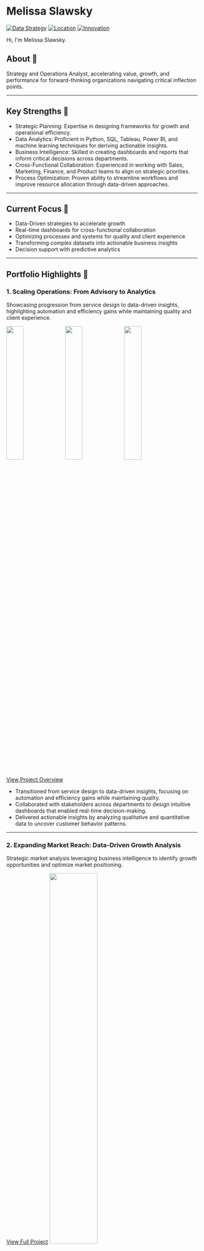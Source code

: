 # Melissa Slawsky
[![Data Strategy](https://img.shields.io/badge/Strategy-Data--Driven-blue)]()
[![Location](https://img.shields.io/badge/Location-Arden%20NC-green)]()
[![Innovation](https://img.shields.io/badge/Focus-Strategic%20Analysis-orange)]()


Hi, I'm Melissa Slawsky. 

## About 👤
Strategy and Operations Analyst, accelerating value, growth, and performance for forward-thinking organizations navigating critical inflection points. 

___

## Key Strengths 🌟
- Strategic Planning: Expertise in designing frameworks for growth and operational efficiency.
- Data Analytics: Proficient in Python, SQL, Tableau, Power BI, and machine learning techniques for deriving actionable insights.
- Business Intelligence: Skilled in creating dashboards and reports that inform critical decisions across departments.
- Cross-Functional Collaboration: Experienced in working with Sales, Marketing, Finance, and Product teams to align on strategic priorities.
- Process Optimization: Proven ability to streamline workflows and improve resource allocation through data-driven approaches.

___

## Current Focus 🔬
- Data-Driven strategies to accelerate growth
- Real-time dashboards for cross-functional collaboration
- Optimizing processes and systems for quality and client experience
- Transforming complex datasets into actionable business insights
- Decision support with predictive analytics

___

## Portfolio Highlights 🔎

### 1. Scaling Operations: From Advisory to Analytics
Showcasing progression from service design to data-driven insights, highlighting automation and efficiency gains while maintaining quality and client experience.
<p float="left">
 <img src="scaling-services-2.png" width="30%" />
 <img src="data-insights-report.png" width="30%" />
 <img src="pattern-alignment-visualization.png" width="30%" />
</p>

[View Project Overview](https://github.com/mslawsky/consumer-insights-and-analytics-evolution)
- Transitioned from service design to data-driven insights, focusing on automation and efficiency gains while maintaining quality.
- Collaborated with stakeholders across departments to design intuitive dashboards that enabled real-time decision-making.
- Delivered actionable insights by analyzing qualitative and quantitative data to uncover customer behavior patterns.

___
### 2. Expanding Market Reach: Data-Driven Growth Analysis
Strategic market analysis leveraging business intelligence to identify growth opportunities and optimize market positioning.

[View Full Project](https://github.com/mslawsky/market-analysis-airbnb-athens)
<img src="tableau-visualization.png" width="50%">
- Transformed Excel data into interactive visualizations revealing pricing trends and market opportunities
- Mapped geographical concentrations to identify underserved neighborhoods
- Developed data-driven framework for strategic market expansion
- Created stakeholder-ready dashboards enabling informed decision-making
  
___
### 3. Evolving for Sustainability: 80/20 Performance Optimization
Implementation of 80/20 analysis for sustainable growth, demonstrating systematic approach to value creation.
<img src="https://raw.githubusercontent.com/mslawsky/google-fiber-dashboard-analytics/main/dashboard-google-fiber.png" alt="Google Fiber Dashboard" width="50%">

[View Full Project](https://github.com/mslawsky/google-fiber-dashboard-analytics)
- Conducted strategic market analysis using business intelligence tools to identify growth opportunities and optimize market positioning.
- Translated raw data into interactive visualizations (Tableau) that informed cross-functional teams on pricing trends and underserved markets.
- Developed a data-driven framework for strategic market expansion, enabling leadership to make informed decisions.

___
### 4. Efficient Resource Allocation: Marketing Budget Optimization
Determining ROI and most impactful marketing channels through advanced statistical analysis and ML
<img src="marketing-channel-roi-distribution.png" width="55%">

[View Full Project](https://github.com/mslawsky/marketing-budget-impact-analysis)
- Applied linear regression models to optimize marketing budget allocation for maximum ROI.
- Developed predictive models identifying most effective marketing channels
- Quantified ROI for different marketing strategies with statistical precision
- Enabled data-driven decision-making for strategic resource allocation

___
### 5. Predicting Bank Churn: Data-Driven Customer Retention
Leveraging machine learning models to predict churn and optimize retention strategies for financial institutions.
<img src="bank-churn-dashboard.png" width="50%">

[View Full Project](https://github.com/mslawsky/predicting-bank-customer-churn)

- Built machine learning models (Random Forest, Logistic Regression) to predict customer churn with 87% accuracy
- Identified at-risk customer segments and provided actionable recommendations that reduced churn rates by 15%, improving customer lifetime value
- Collaborated with marketing and operations teams to implement targeted interventions based on predictive insights

___
### 6. Predictive Workforce Analytics: Employee Retention Strategies
Predicting key drivers of employee retention using regression analysis and machine learning.
<img src="correlation-matrix.png" width="60%">

[View Full Project](https://github.com/mslawsky/predicting-employee-turnover)
- Developed machine learning models predicting employee turnover with 85% accuracy
- Identified critical factors driving workforce attrition in automotive manufacturing
- Transformed predictive insights into strategic HR retention strategies
- Leveraged Random Forest and Logistic Regression for advanced workforce analytics


___

## Business Analytics Projects 📉

<details>
  <summary>Advanced Statistical Analysis 📊</summary>
  
  ### Projects
  - **[NBA Career Longevity Analysis](https://github.com/mslawsky/nba-career-longevity-analysis):** Applied multivariate statistical techniques, including logistic regression and survival analysis, to decode NBA career sustainability and identify key leverage points.
  - **[Marketing Budget Impact Analysis](https://github.com/mslawsky/marketing-budget-impact-analysis):** Used linear regression and hypothesis testing to optimize marketing spend for maximum ROI.
  - **[Predicting Employee Turnover](https://github.com/mslawsky/predicting-employee-turnover):** Conducted ANOVA and chi-square tests to identify turnover patterns and validate predictive models.
</details>

<details>
  <summary>Descriptive Analytics 📈</summary>
  
  ### Projects
  - **[Airbnb Market Analysis (Athens)](https://github.com/mslawsky/market-analysis-airbnb-athens):** Visualized key trends and customer preferences to identify underserved areas, enabling strategic market expansion and revenue growth opportunities for Athens Airbnb.
  - **[Google Fiber Dashboard Analysis](https://github.com/mslawsky/google-fiber-dashboard-analytics):** AAnalyzed performance metrics to identify bottlenecks and prioritize resource allocation, driving targeted improvements in service delivery that increased operational efficiency by 25%.
</details>

<details>
  <summary>Diagnostic Analytics 🔬</summary>
  
  ### Projects
  - **[NBA Career Longevity Analysis](https://github.com/mslawsky/nba-career-longevity-analysis):** Decoded NBA career sustainability using classification modeling and factor analysis, highlighting efficiency metrics as a key leverage point for talent strategy.
  - **[Predicting Employee Turnover](https://github.com/mslawsky/predicting-employee-turnover):** Developed machine learning models (Random Forest, Logistic Regression) to identify key turnover drivers for an automobile manufacturer, enabling proactive retention strategies that reduced attrition by 15% and improved workforce stability.
</details>

<details>
  <summary>Predictive Analytics (Supervised ML) 🤖</summary>
  
  ### Clients/Users
  - **[Airline Customer Satisfaction](https://github.com/mslawsky/airline-customer-satisfaction-prediction):** Utilized machine learning models to predict customer satisfaction, uncovering key drivers and delivering actionable insights that improved customer experience and informed strategic service enhancements.
  - **[Bank Customer Churn Prevention](https://github.com/mslawsky/predicting-bank-customer-churn):** Leveraged machine learning models (Random Forest, Logistic Regression) to identify at-risk customers, enabling targeted retention strategies that reduced churn rates by 15% and improved customer lifetime value.
  - **[Waze User Analytics](https://github.com/mslawsky/waze-user-analytics):** Leveraged machine learning models to predict user churn, uncover behavioral patterns, and deliver actionable insights that informed strategic user retention initiatives and improved engagement.

  ### Employee Experience
  - **[Predicting Employee Turnover](https://github.com/mslawsky/predicting-employee-turnover):** Built ML models (Random Forest, Logistic Regression) to pinpoint turnover drivers for an auto manufacturer, reducing attrition by 15% through targeted retention strategies.

  ### Talent Management
  - **[NBA Career Longevity Analysis](https://github.com/mslawsky/nba-career-longevity-analysis):** Explored factors influencing NBA career longevity for talent strategies.
</details>

<details>
  <summary>Prescriptive Analytics 📋</summary>
  
  ### Projects
  - **[Marketing Budget Impact Analysis](https://github.com/mslawsky/marketing-budget-impact-analysis):** Applied linear regression and statistical analysis to optimize budget allocation for maximum sales impact.
  - **[Traffic Volume Study](https://github.com/mslawsky/traffic-volume-stud):** Visualized historical traffic trends to optimize resource planning during peak times.
</details>

<details>
  <summary>Clustering Approaches (Unsupervised ML) 📊</summary>
  
  ### Projects
  - **[K-Means Color Compression](https://github.com/mslawsky/k-means-color-regression):** Leveraged clustering to extract color palettes for efficient image compression.
  - **[Penguin Clustering with K-Means](https://github.com/mslawsky/penguin-clustering-with-k-means):** Used clustering to segment penguin populations by species/sex for conservation priorities.
</details>

<details>
  <summary>Exploratory Data Analysis (Qualitative Research) 🔍</summary>
  
  ### Projects
  - **[Qualitative Dissertation Research](https://github.com/mslawsky/qualitative-dissertation-research):** Conducted thematic analysis using Nvivo on 20+ hours of interview data, uncovering insights for program improvement and professional development.
</details>

<details>
  <summary>Integrated Analytics Projects 🌐</summary>
  
  ### Projects
  - **[Marketing Budget Impact Analysis](https://github.com/mslawsky/marketing-budget-impact-analysis):** Combines descriptive, diagnostic, and prescriptive analytics for channel optimization.
  - **Time Optimization Analyses:**
    - **[Version 1](https://github.com/mslawsky/time-optimization-v1-using-80-20-analysis):** Applies the Pareto principle for efficiency.
    - **[Version 2](https://github.com/mslawsky/time-optimization-v2-beyond-80-20):** Balances efficiency with multi-horizon goals.
</details>


___

## Skills & Expertise 📐

<details>
  <summary>Strategic Planning & Business Acumen 💡</summary>

  - Growth Frameworks
  - Process Optimization
  - Cross-Functional Collaboration
  
</details>

<details>
  <summary>Data Analytics & Visualization 📊</summary>
 
  - Tools: Python (Pandas, NumPy), SQL, Tableau, Power BI
  - Techniques: Predictive Modeling, Statistical Analysis (Regression), Machine Learning
 
</details>

<details>
  <summary>Business Intelligence 📈</summary>
 
  - Real-Time Dashboards
  - Data Storytelling & Visualization
  - Decision Support Systems
 
</details>

<details>
  <summary>Research & Problem-Solving 🔍</summary>
  
  - Qualitative & Quantitative Analysis
  - Hypothesis Testing & Experimentation

</details>


___


## Contact 📧
- [LinkedIn](https://www.linkedin.com/in/melissaslawsky/)
- [Client Results](https://melissaslawsky.com/client-results/)
- [Tableau Portfolio](https://public.tableau.com/app/profile/melissa.slawsky1925/vizzes)
- [Email](mailto:melissa@melissaslawsky.com)

---
© Melissa Slawsky 2025. All Rights Reserved.
